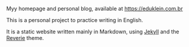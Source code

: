 Myy homepage and personal blog, available at https://eduklein.com.br

This is a personal project to practice writing in English.

It is a static website written mainly in Markdown, using [Jekyll](https://jekyllrb.com/) and the [Reverie](https://github.com/amitmerchant1990/reverie) theme.
